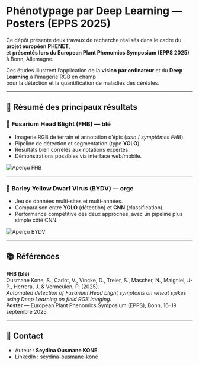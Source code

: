 # Phénotypage par Deep Learning — Posters (EPPS 2025)

Ce dépôt présente deux travaux de recherche réalisés dans le cadre du **projet européen PHENET**,  
et **présentés lors du European Plant Phenomics Symposium (EPPS 2025)** à Bonn, Allemagne.  

Ces études illustrent l’application de la **vision par ordinateur** et du **Deep Learning** à l’imagerie RGB en champ  
pour la détection et la quantification de maladies des céréales.

---

## 🎯 Résumé des principaux résultats

### 🌾 Fusarium Head Blight (FHB) — blé  
- Imagerie RGB de terrain et annotation d’épis (*sain* / *symptômes FHB*).  
- Pipeline de détection et segmentation (type **YOLO**).  
- Résultats bien corrélés aux notations expertes.  
- Démonstrations possibles via interface web/mobile.

![Aperçu FHB](assets/vignette_fhb.png)

---

### 🌾 Barley Yellow Dwarf Virus (BYDV) — orge  
- Jeu de données multi-sites et multi-années.  
- Comparaison entre **YOLO** (détection) et **CNN** (classification).  
- Performance compétitive des deux approches, avec un pipeline plus simple côté CNN.

![Aperçu BYDV](assets/vignette_bydv.png)

---

## 📚 Références

**FHB (blé)**  
Ousmane Kone, S., Cadot, V., Vincke, D., Treier, S., Mascher, N., Maigniel, J-P., Herrera, J. & Vermeulen, P. (2025).  
*Automated detection of Fusarium Head blight symptoms on wheat spikes using Deep Learning on field RGB imaging.*  
**Poster** — European Plant Phenomics Symposium (EPPS), Bonn, 16–19 septembre 2025.

---

## 👤 Contact

- Auteur : **Seydina Ousmane KONE**  
- LinkedIn : [seydina-ousmane-koné](https://www.linkedin.com/in/seydina-ousmane-koné)  